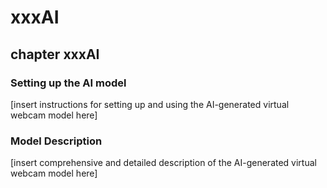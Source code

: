 # xxxAI

## chapter xxxAI

### Setting up the AI model
[insert instructions for setting up and using the AI-generated virtual webcam model here]

### Model Description
[insert comprehensive and detailed description of the AI-generated virtual webcam model here]